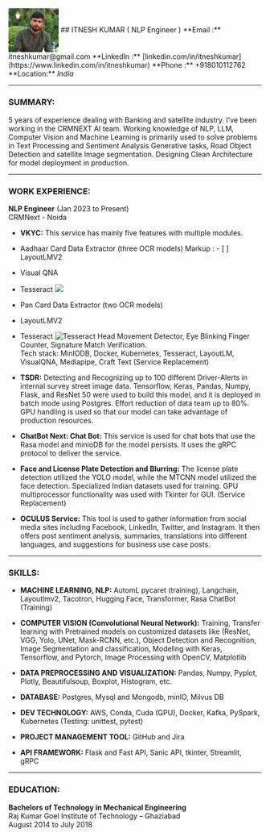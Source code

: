 <img src="1688189747218.jpg" width="100" align="center" />
## ITNESH KUMAR ( NLP Engineer )
**Email :** itneshkumar@gmail.com
**LinkedIn :** [linkedin.com/in/itneshkumar](https://www.linkedin.com/in/itneshkumar)
**Phone :** +918010112762
**Location:** <em>India</em>

---

### SUMMARY:
5 years of experience dealing with Banking and satellite industry. I've been working in the CRMNEXT AI team. Working knowledge of NLP, LLM, Computer Vision and Machine Learning is primarily used to solve problems in Text Processing and Sentiment Analysis Generative tasks, Road Object Detection and satellite Image segmentation. Designing Clean Architecture for model deployment in production.

---

### WORK EXPERIENCE:

**NLP Engineer** (Jan 2023 to Present)  
CRMNext - Noida

- **VKYC:** This service has mainly five features with multiple modules.
- Aadhaar Card Data Extractor (three OCR models)
 Markup : - [ ] LayoutLMV2
-  Visual QNA
-  Tesseract <img src="https://cdn-images-1.medium.com/max/600/0*M9SOogdePzS6yuU4.png" width="50" />
  

- Pan Card Data Extractor (two OCR models)
- LayoutLMV2
- Tesseract
  ![Tesseract](https://cdn-images-1.medium.com/max/600/0*M9SOogdePzS6yuU4.png)
 Head Movement Detector, Eye Blinking Finger Counter, Signature Match Verification.  
Tech stack: MinIODB, Docker, Kubernetes, Tesseract, LayoutLM, VisualQNA, Mediapipe, Craft Text (Service Replacement)

- **TSDR:** Detecting and Recognizing up to 100 different Driver-Alerts in internal survey street image data. Tensorflow, Keras, Pandas, Numpy, Flask, and ResNet 50 were used to build this model, and it is deployed in batch mode using Postgres. Effort reduction of data team up to 80%. GPU handling is used so that our model can take advantage of production resources.

- **ChatBot Next: Chat Bot:** This service is used for chat bots that use the Rasa model and minioDB for the model persists. It uses the gRPC protocol to deliver the service.

- **Face and License Plate Detection and Blurring:** The license plate detection utilized the YOLO model, while the MTCNN model utilized the face detection. Specialized Indian datasets used for training. GPU multiprocessor functionality was used with Tkinter for GUI. (Service Replacement)

- **OCULUS Service:** This tool is used to gather information from social media sites including Facebook, LinkedIn, Twitter, and Instagram. It then offers post sentiment analysis, summaries, translations into different languages, and suggestions for business use case posts.

---

### SKILLS:

- **MACHINE LEARNING, NLP:** AutomL pycaret (training), Langchain, Layoutlmv2, Tacotron, Hugging Face, Transformer, Rasa ChatBot (Training)

- **COMPUTER VISION (Convolutional Neural Network):** Training, Transfer learning with Pretrained models on customized datasets like (ResNet, VGG, Yolo, UNet, Mask-RCNN, etc.), Object Detection and Recognition, Image Segmentation and classification, Modeling with Keras, Tensorflow, and Pytorch, Image Processing with OpenCV, Matplotlib

- **DATA PREPROCESSING AND VISUALIZATION:** Pandas, Numpy, Pyplot, Plotly, Beautifulsoup, Boxplot, Histogram, etc.

- **DATABASE:** Postgres, Mysql and Mongodb, minIO, Milvus DB

- **DEV TECHNOLOGY:** AWS, Conda, Cuda (GPU), Docker, Kafka, PySpark, Kubernetes (Testing: unittest, pytest)

- **PROJECT MANAGEMENT TOOL:** GitHub and Jira

- **API FRAMEWORK:** Flask and Fast API, Sanic API, tkinter, Streamlit, gRPC

---

### EDUCATION:

**Bachelors of Technology in Mechanical Engineering**  
Raj Kumar Goel Institute of Technology – Ghaziabad  
August 2014 to July 2018
